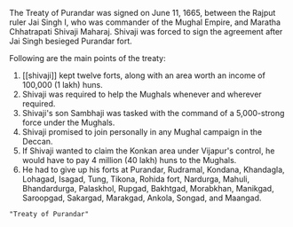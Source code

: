 The Treaty of Purandar was signed on June 11, 1665, between the Rajput ruler Jai Singh I, who was commander of the Mughal Empire, and Maratha Chhatrapati Shivaji Maharaj. Shivaji was forced to sign the agreement after Jai Singh besieged Purandar fort.

Following are the main points of the treaty:

1. [[shivaji]] kept twelve forts, along with an area worth an income of 100,000 (1 lakh) huns.
2. Shivaji was required to help the Mughals whenever and wherever required.
3. Shivaji's son Sambhaji was tasked with the command of a 5,000-strong force under the Mughals.
4. Shivaji promised to join personally in any Mughal campaign in the Deccan.
5. If Shivaji wanted to claim the Konkan area under Vijapur's control, he would have to pay 4 million (40 lakh) huns to the Mughals.
6. He had to give up his forts at Purandar, Rudramal, Kondana, Khandagla, Lohagad, Isagad, Tung, Tikona, Rohida fort, Nardurga, Mahuli, Bhandardurga, Palaskhol, Rupgad, Bakhtgad, Morabkhan, Manikgad, Saroopgad, Sakargad, Marakgad, Ankola, Songad, and Maangad.
    
```query
"Treaty of Purandar"
```

